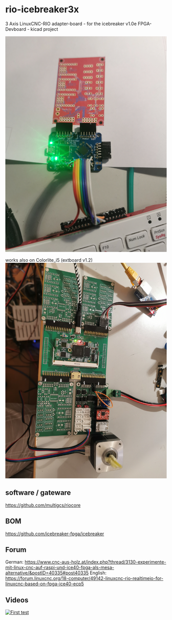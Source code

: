 # rio-icebreaker3x
3 Axis LinuxCNC-RIO adapter-board - for the icebreaker v1.0e FPGA-Devboard - kicad project 
 
![rio-icebreaker3x](./rio-icebreaker3x.png)

works also on Colorlite_i5 (extboard v1.2)
![colorlite_i5](./colorlite_i5.jpg)

## software / gateware
https://github.com/multigcs/riocore

## BOM
https://github.com/icebreaker-fpga/icebreaker

## Forum
German: https://www.cnc-aus-holz.at/index.php?thread/3130-experimente-mit-linux-cnc-auf-raspi-und-ice40-fpga-als-mesa-alternative/&postID=40335#post40335
English: https://forum.linuxcnc.org/18-computer/49142-linuxcnc-rio-realtimeio-for-linuxcnc-based-on-fpga-ice40-ecp5

## Videos
[![First test](https://img.youtube.com/vi/n482YQjNG2k/0.jpg)](https://www.youtube.com/watch?v=n482YQjNG2k "First test")

